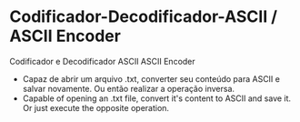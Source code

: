 # Codificador-Decodificador-ASCII / ASCII Encoder
Codificador e Decodificador ASCII
ASCII Encoder
- Capaz de abrir um arquivo .txt, converter seu conteúdo para ASCII e salvar novamente. Ou então realizar a operação inversa.
- Capable of opening an .txt file, convert it's content to ASCII and save it. Or just execute the opposite operation.

